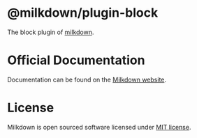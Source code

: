# @milkdown/plugin-block

The block plugin of [milkdown](https://milkdown.dev/).

# Official Documentation

Documentation can be found on the [Milkdown website](https://milkdown.dev/plugin-block).

# License

Milkdown is open sourced software licensed under [MIT license](https://github.com/Saul-Mirone/milkdown/blob/main/LICENSE).
